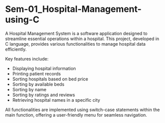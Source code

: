 # Sem-01_Hospital-Management-using-C
A Hospital Management System is a software application designed to streamline essential operations within a hospital. This project, developed in C language, provides various functionalities to manage hospital data efficiently.  

Key features include:  
- Displaying hospital information  
- Printing patient records  
- Sorting hospitals based on bed price  
- Sorting by available beds  
- Sorting by name  
- Sorting by ratings and reviews  
- Retrieving hospital names in a specific city  

All functionalities are implemented using switch-case statements within the main function, offering a user-friendly menu for seamless navigation.
